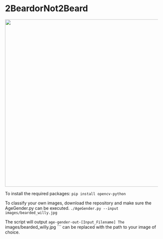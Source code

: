 # 2BeardorNot2Beard

<img src="https://github.com/Datadolittle/2BeardorNot2Beard/images/performance.jpg" height="550" width="700">

To install the required packages:
``` pip install opencv-python ```


To classify your own images, download the repository and make sure the AgeGender.py can be executed. 
``` ./AgeGender.py --input images/bearded_willy.jpg ```


The script will output ``` age-gender-out-[Input_Filename] The ``` images/bearded_willy.jpg ``` can be replaced with the path to your image of choice. 



